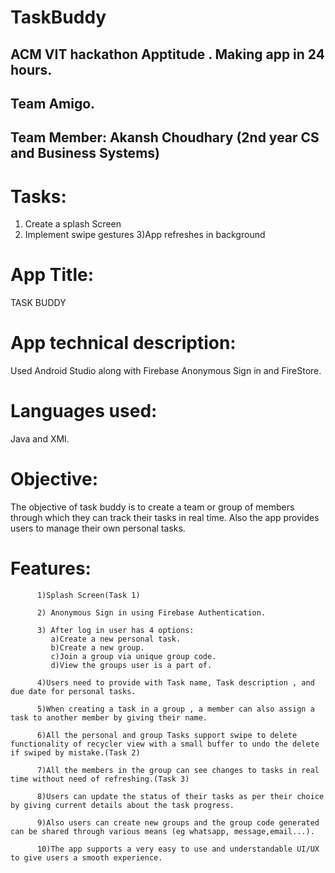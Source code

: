 # TaskBuddy
ACM VIT hackathon Apptitude .
Making app in 24 hours.
---
Team Amigo.
---
Team Member: Akansh Choudhary (2nd year CS and Business Systems)
---
Tasks:
===
1) Create a splash Screen
2) Implement swipe gestures
3)App refreshes in background

App Title: 
===
TASK BUDDY

App technical description:
===
Used Android Studio along with Firebase Anonymous Sign in and FireStore.

Languages used: 
===
Java and XMl.

Objective: 
===
The objective of task buddy is to create a team or group of members through which they can track their tasks in real time.
           Also the app provides users to manage their own personal tasks.

Features: 
===
          1)Splash Screen(Task 1)
          
          2) Anonymous Sign in using Firebase Authentication.
          
          3) After log in user has 4 options:
             a)Create a new personal task.
             b)Create a new group.
             c)Join a group via unique group code.
             d)View the groups user is a part of.
             
          4)Users need to provide with Task name, Task description , and due date for personal tasks.
          
          5)When creating a task in a group , a member can also assign a task to another member by giving their name.
          
          6)All the personal and group Tasks support swipe to delete functionality of recycler view with a small buffer to undo the delete if swiped by mistake.(Task 2)
          
          7)All the members in the group can see changes to tasks in real time without need of refreshing.(Task 3)
          
          8)Users can update the status of their tasks as per their choice by giving current details about the task progress.
          
          9)Also users can create new groups and the group code generated can be shared through various means (eg whatsapp, message,email...).
          
          10)The app supports a very easy to use and understandable UI/UX to give users a smooth experience.
             
